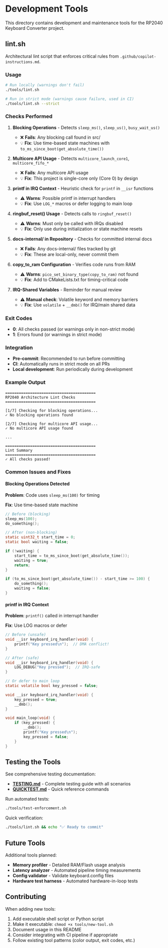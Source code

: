 # Development Tools

This directory contains development and maintenance tools for the RP2040 Keyboard Converter project.

## lint.sh

Architectural lint script that enforces critical rules from `.github/copilot-instructions.md`.

### Usage

```bash
# Run locally (warnings don't fail)
./tools/lint.sh

# Run in strict mode (warnings cause failure, used in CI)
./tools/lint.sh --strict
```

### Checks Performed

1. **Blocking Operations** - Detects `sleep_ms()`, `sleep_us()`, `busy_wait_us()`
   - ❌ **Fails**: Any blocking call found in src/
   - 💡 **Fix**: Use time-based state machines with `to_ms_since_boot(get_absolute_time())`

2. **Multicore API Usage** - Detects `multicore_launch_core1`, `multicore_fifo_*`
   - ❌ **Fails**: Any multicore API usage
   - 💡 **Fix**: This project is single-core only (Core 0) by design

3. **printf in IRQ Context** - Heuristic check for `printf` in `__isr` functions
   - ⚠️ **Warns**: Possible printf in interrupt handlers
   - 💡 **Fix**: Use `LOG_*` macros or defer logging to main loop

4. **ringbuf_reset() Usage** - Detects calls to `ringbuf_reset()`
   - ⚠️ **Warns**: Must only be called with IRQs disabled
   - 💡 **Fix**: Only use during initialization or state machine resets

5. **docs-internal/ in Repository** - Checks for committed internal docs
   - ❌ **Fails**: Any docs-internal/ files tracked by git
   - 💡 **Fix**: These are local-only, never commit them

6. **copy_to_ram Configuration** - Verifies code runs from RAM
   - ⚠️ **Warns**: `pico_set_binary_type(copy_to_ram)` not found
   - 💡 **Fix**: Add to CMakeLists.txt for timing-critical code

7. **IRQ-Shared Variables** - Reminder for manual review
   - ⚠️ **Manual check**: Volatile keyword and memory barriers
   - 💡 **Fix**: Use `volatile` + `__dmb()` for IRQ/main shared data

### Exit Codes

- **0**: All checks passed (or warnings only in non-strict mode)
- **1**: Errors found (or warnings in strict mode)

### Integration

- **Pre-commit**: Recommended to run before committing
- **CI**: Automatically runs in strict mode on all PRs
- **Local development**: Run periodically during development

### Example Output

```
========================================
RP2040 Architecture Lint Checks
========================================

[1/7] Checking for blocking operations...
✓ No blocking operations found

[2/7] Checking for multicore API usage...
✓ No multicore API usage found

...

========================================
Lint Summary
========================================
✓ All checks passed!
```

### Common Issues and Fixes

#### Blocking Operations Detected

**Problem**: Code uses `sleep_ms(100)` for timing

**Fix**: Use time-based state machine
```c
// Before (blocking)
sleep_ms(100);
do_something();

// After (non-blocking)
static uint32_t start_time = 0;
static bool waiting = false;

if (!waiting) {
    start_time = to_ms_since_boot(get_absolute_time());
    waiting = true;
    return;
}

if (to_ms_since_boot(get_absolute_time()) - start_time >= 100) {
    do_something();
    waiting = false;
}
```

#### printf in IRQ Context

**Problem**: `printf()` called in interrupt handler

**Fix**: Use LOG macros or defer
```c
// Before (unsafe)
void __isr keyboard_irq_handler(void) {
    printf("Key pressed\n");  // DMA conflict!
}

// After (safe)
void __isr keyboard_irq_handler(void) {
    LOG_DEBUG("Key pressed");  // IRQ-safe
}

// Or defer to main loop
static volatile bool key_pressed = false;

void __isr keyboard_irq_handler(void) {
    key_pressed = true;
    __dmb();
}

void main_loop(void) {
    if (key_pressed) {
        __dmb();
        printf("Key pressed\n");
        key_pressed = false;
    }
}
```

## Testing the Tools

See comprehensive testing documentation:
- **[TESTING.md](TESTING.md)** - Complete testing guide with all scenarios
- **[QUICKTEST.md](QUICKTEST.md)** - Quick reference commands

Run automated tests:
```bash
./tools/test-enforcement.sh
```

Quick verification:
```bash
./tools/lint.sh && echo "✅ Ready to commit"
```

## Future Tools

Additional tools planned:
- **Memory profiler** - Detailed RAM/Flash usage analysis
- **Latency analyzer** - Automated pipeline timing measurements
- **Config validator** - Validate keyboard.config files
- **Hardware test harness** - Automated hardware-in-loop tests

## Contributing

When adding new tools:
1. Add executable shell script or Python script
2. Make it executable: `chmod +x tools/new-tool.sh`
3. Document usage in this README
4. Consider integrating with CI pipeline if appropriate
5. Follow existing tool patterns (color output, exit codes, etc.)
